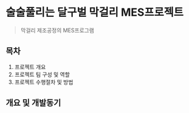 # 술술풀리는 달구벌 막걸리 MES프로젝트
> 막걸리 제조공정의 MES프로그램

## 목차
1. 프로젝트 개요
2. 프로젝트 팀 구성 및 역할
3. 프로젝트 수행절차 및 방법

## 개요 및 개발동기
### 
